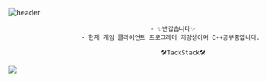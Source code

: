 ![header](https://capsule-render.vercel.app/api?type=slice&color=auto&height=300&section=header&text=oohminseok%20GitHub&fontSize=50)

                                           - ✨반갑습니다✨
                        - 현재 게임 클라이언트 프로그래머 지망생이며 C++공부중입니다.

                                              🛠️TackStack🛠️
<img src="https://img.shields.io/badge/C++-#00599C?style=for-the-badge&logo=c%2B%2B&logoColor=white">

<!--
**oohminseok/oohminseok** is a ✨ _special_ ✨ repository because its `README.md` (this file) appears on your GitHub profile.



Here are some ideas to get you started:

- 🔭 I’m currently working on ...
- 🌱 I’m currently learning ...
- 👯 I’m looking to collaborate on ...
- 🤔 I’m looking for help with ...
- 💬 Ask me about ...
- 📫 How to reach me: ...
- 😄 Pronouns: ...
- ⚡ Fun fact: ...
-->
